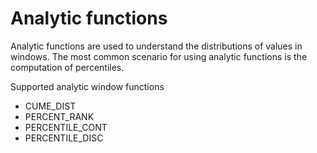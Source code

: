 # Analytic functions

Analytic functions are used to understand the distributions of values in windows. The most common scenario for using analytic functions is the computation of percentiles.

Supported analytic window functions

* CUME\_DIST
* PERCENT\_RANK
* PERCENTILE\_CONT
* PERCENTILE\_DISC

## 

## 



